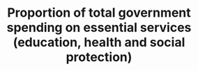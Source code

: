 ---
data_non_statistical: true
goal_meta_link: http://unstats.un.org/sdgs/files/metadata-compilation/Metadata-Goal-1.pdf
goal_meta_link_page: 22
graph: null
graph_status_notes: unk
graph_title: Proportion of total government spending on essential services (education,
  health and social protection)
graph_type: null
graph_type_description: null
has_metadata: false
indicator: 1.a.2
indicator_name: Proportion of total government spending on essential services (education,
  health and social protection)
indicator_sort_order: 01.0a.02
indicator_variable: null
layout: indicator
permalink: /1-a-2/
published: true
reporting_status: notstarted
sdg_goal: 1
source_active_1: true
source_agency_staff_name_1: research pending on source data (Kali Kong, Feb 2018)
source_notes_1: null
source_title_1: null
target: Ensure significant mobilization of resources from a variety of sources, including
  through enhanced development cooperation, in order to provide adequate and predictable
  means for developing countries, in particular least developed countries, to implement
  programmes and policies to end poverty in all its dimensions.
target_id: 1.a
title: Proportion of total government spending on essential services (education, health
  and social protection)
un_custodial_agency: Under discussion among agencies (ILO, UNESCO-UIS, WHO)
un_designated_tier: '2'
variable_description: null
variable_notes: null
---